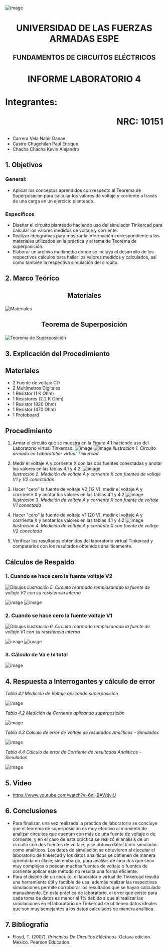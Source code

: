 ![image](https://user-images.githubusercontent.com/93786746/140656495-1e9017c5-1622-4145-a547-0ebbe5014f3d.png)
# <p align=center> UNIVERSIDAD DE LAS FUERZAS ARMADAS ESPE 
## <p align=center> FUNDAMENTOS DE CIRCUITOS ELÉCTRICOS
# <p align=center>  INFORME LABORATORIO 4
# Integrantes: <p align=right> NRC: 10151
* Carrera Vela Nahir Danae
* Castro Chugchilan Paúl Enrique
* Chacha Chacha Kevin Alejandro
## 1. Objetivos
  ### General: 
  * Aplicar los conceptos aprendidos con respecto al Teorema de Superposición para calcular los valores de voltaje y corriente a través de una carga en un ejercicio planteado.
  ### Específicos
  * Diseñar el circuito planteado haciendo uso del simulador Tinkercad para calcular los valores medidos de voltaje y corriente.
  * Realizar ideogramas para mostrar la información correspondiente a los materiales utilizados en la práctica y al tema de Teorema de superposición. 
  * Elaborar un archivo multimedia donde se incluya el desarrollo de los respectivos cálculos para hallar los valores medidos y calculados, así como también la respectiva simulación del circuito.
## 2. Marco Teórico
  ## <p align=center> Materiales
 ![Materiales ](https://user-images.githubusercontent.com/93829976/147167126-4f559097-fec2-4651-a848-73212d1951a8.jpeg)
  ## <p align=center> Teorema de Superposición
 ![Teorema de Superposición](https://user-images.githubusercontent.com/93829976/147166679-429998fb-c5b1-4b8c-b5f4-388c9fc7a627.jpeg)
 
## 3. Explicación del Procedimiento
   ## Materiales
 * 2 Fuente de voltaje CD
 * 2 Multímetros Digitales
 * 1 Resistor (1 K Ohm)
 * 1 Resistores (2.2 K Ohm)
 * 1 Resistor (820 Ohm)
 * 1 Resistor (470 Ohm)
 * 1 Protoboard
 
  ## Procedimiento
 1) Armar el circuito que se muestra en la Figura 4.1 haciendo uso del Laboratorio virtual Tinkercad.
 ![image](https://user-images.githubusercontent.com/93786746/147158367-a7e4688a-8cb3-4ea6-8af5-230e9508d1d1.png)
![image](https://user-images.githubusercontent.com/93786746/147160518-5f1e9cb8-6b8a-4fcc-ae15-5ae644b0ffbb.png)
 _Ilustración 1. Circuito armado en Laboratotior virtual Tinkercad_
    
 2) Medir el voltaje A y corriente X con las dos fuentes conectadas y anotar los valores en las tablas 4.1 y 4.2. 
 ![image](https://user-images.githubusercontent.com/93786746/147161042-3a7f360d-ce86-4c26-8a02-4d51c86c55d9.png)  
 _Ilustración 2. Medición de voltaje A y corriente X con fuentes de voltaje V1 y V2 conectadas_
    
 3) Hacer "cero" la fuente de voltaje V2 (12 V), medir el voltaje A y corrriente X y anotar los valores en las tablas 4.1 y 4.2
 ![image](https://user-images.githubusercontent.com/93786746/147161628-466cf935-9784-4461-b6a0-6f7e6252129e.png)
 _Ilustración 3. Medición de voltaje A y corriente X con fuente de voltaje V1 conectada_
 
 4) Hacer "cero" la fuente de voltaje V1 (20 V), medir el voltaje A y corrriente X y anotar los valores en las tablas 4.1 y 4.2
 ![image](https://user-images.githubusercontent.com/93829962/147167300-6ac8b7a6-3e23-4f17-869d-96104bd02c6a.png)
 _Ilustración 4. Medición de voltaje A y corriente X con fuente de voltaje V2 conectada_
 
 5) Verificar los resultados obtenidos del laboratorio virtual Tinkercad y compararlos con los resultados obtenidos analíticamente.
  ## Cálculos de Respaldo
  ### 1. Cuando se hace cero la fuente voltaje V2
   ![Dibujos](https://user-images.githubusercontent.com/93829976/147175398-bc990122-5745-4d0d-9a34-4c50be90fc91.jpeg)
  _Ilustración 5. Circuito rearmado remplazanado la fuente de voltaje V2 con su resistencia interna_
  
![image](https://user-images.githubusercontent.com/93786746/147172968-3e31e327-16d3-4d65-907f-c6b67395fcb9.png)
![image](https://user-images.githubusercontent.com/93786746/147176894-ccea367c-f7a4-4e64-b260-a6207a43c177.png)
  
  ### 2. Cuando se hace cero la fuente voltaje V1
![Dibujos](https://user-images.githubusercontent.com/93829962/147175212-e76ee291-d50f-42fa-bdcb-de4dc3322f96.jpeg)
_Ilustración 6. Circuito rearmado remplazanado la fuente de voltaje V1 con su resistencia interna_
    
![image](https://user-images.githubusercontent.com/93786746/147170291-939353e9-2997-43a5-b4be-0b49569a5555.png)
![image](https://user-images.githubusercontent.com/93786746/147184545-b84c5df3-e7df-43c5-8fbd-b2b4c90ba47f.png)
  
  ### 3. Cálculo de Va e Ix total
![image](https://user-images.githubusercontent.com/93786746/147173101-68273566-84f5-4c82-afe8-f0df8fa9053e.png)

## 4. Respuesta a Interrogantes y cálculo de error
_Tabla 4.1 Medición de Voltaje aplicando superposición_
    
![image](https://user-images.githubusercontent.com/93829962/147173531-f514b6eb-7d5e-475f-ac1c-bf5ad36ade87.png)

_Tabla 4.2 Medición de Corriente aplicando superposición_
    
![image](https://user-images.githubusercontent.com/93829962/147173607-dc2c1c0c-77ae-4887-ac48-18928860fc82.png)

_Tabla 4.3 Cálculo de error de Voltaje de resultados Analíticos - Simulados_
    
![image](https://user-images.githubusercontent.com/93829962/147173646-9d310b36-52df-451f-9d80-c1d126205dfe.png)

_Tabla 4.4 Cálculo de error de Corriente de resultados Analíticos - Simulados_
    
![image](https://user-images.githubusercontent.com/93829962/147173661-40289e53-f557-48b7-8649-1540da862db0.png)

## 5. Video
  * https://www.youtube.com/watch?v=6nHBAWtjvlU 
## 6. Conclusiones
  * Para finalizar, una vez realizada la práctica de laboratorio se concluye que el teorema de superposición es muy efectivo al momento de analizar circuitos que cuentan con más de una fuente de voltaje o de corriente, y en el caso de esta práctica se realizó el análisis de un circuito con dos fuentes de voltaje; y se obtuvo datos tanto simulados como analíticos. Los datos de simulación se obtuvieron al ejecutar el laboratorio de tinkercad y los datos analíticos se obtienen de manera aprendida en clase; sin embargo, para análisis de circuitos que sean muy complejos o posean muchas fuentes de voltaje o fuentes de corriente aplicar este método no resulta una forma eficiente.
  * Para el diseño de un circuito, el laboratorio virtual de Tinkercad resulta una herramienta útil y factible de usa; además realizar las respectivas simulaciones permite corroborar los resultados que se hayan calculado manualmente. En esta práctica de laboratorio, el error que existe para cada toma de datos es menor al 1% debido a que al realizar las simulaciones en el laboratorio de Tinkercad se obtienen datos ideales que son muy semejantes a los datos calculados de manera analítica.
## 7. Bibliografía
 * Floyd, T. (2007). _Principios De Circuitos Eléctricos_. Octava edición. México. Pearson Education.
